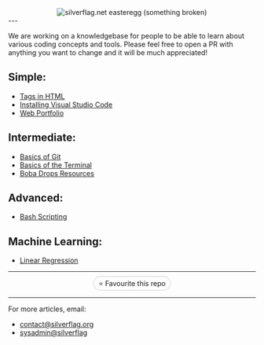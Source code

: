 <div style="text-align: center;">
    <img src="assets/images/logo.png" alt="silverflag.net easteregg (something broken)" />
</div>
---

We are working on a knowledgebase for people to be able to learn about various coding concepts and tools. Please feel free to open a PR with anything you want to change and it will be much appreciated!

## Simple:
- [Tags in HTML](htmltags.html)
- [Installing Visual Studio Code](installvscode.html)
- [Web Portfolio](portfolio.html)

## Intermediate:
- [Basics of Git](git_basics.html)
- [Basics of the Terminal](basicsoftheterminal.html)
- [Boba Drops Resources](bobadrops.html)

## Advanced:
- [Bash Scripting](bashscripting.html)

## Machine Learning:
- [Linear Regression](ml-linearregression.html)

---

<div style="text-align: center;">
    <span style="border: 1px solid #ccc; border-radius: 15px; padding: 5px 10px; margin: 5px;">⭐ Favourite this repo</span>
</div>

---

For more articles, email:
- [contact@silverflag.org](mailto:contact@silverflag.org)
- [sysadmin@silverflag](mailto:sysadmin@silverflag.org)
